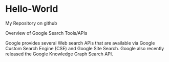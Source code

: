 # Hello-World
My Repository on github

Overview of Google Search Tools/APIs

Google provides several Web search APIs that are available via Google Custom Search Engine (CSE) and Google Site Search. Google also recently released the Google Knowledge Graph Search API.
